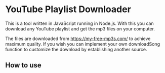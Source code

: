 # YouTube Playlist Downloader
This is a tool written in JavaScript running in Node.js. With this you can download any YouTube playlist and get the mp3 files on your computer.

The files are downloaded from https://my-free-mp3s.com/ to achieve maximum quality. If you wish you can implement your own downloadSong function to customize the download by establishing another source.

## How to use

